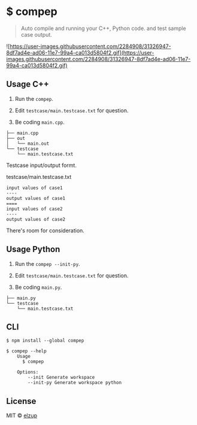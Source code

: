 # $ compep

> Auto compile and running your C++, Python code. and test sample case output.

![https://user-images.githubusercontent.com/2284908/31326947-8df7ad4e-ad06-11e7-99a4-ca013d5804f2.gif](https://user-images.githubusercontent.com/2284908/31326947-8df7ad4e-ad06-11e7-99a4-ca013d5804f2.gif)


## Usage C++
1. Run the `compep`.

2. Edit `testcase/main.testcase.txt` for question.

3. Be coding `main.cpp`.


```
├── main.cpp
├── out
│   └── main.out
└── testcase
    └── main.testcase.txt
```

Testcase input/output formt.

testcase/main.testcase.txt

```
input values of case1
----
output values of case1
====
input values of case2
----
output values of case2
```

There's room for consideration.


## Usage Python

1. Run the `compep --init-py`.

2. Edit `testcase/main.testcase.txt` for question.

3. Be coding `main.py`.


```
├── main.py
└── testcase
    └── main.testcase.txt
```

## CLI

```
$ npm install --global compep
```

```
$ compep --help
	Usage
	  $ compep

	Options:
		--init Generate workspace
		--init-py Generate workspace python
```


## License

MIT © [elzup](https://elzup.com)
